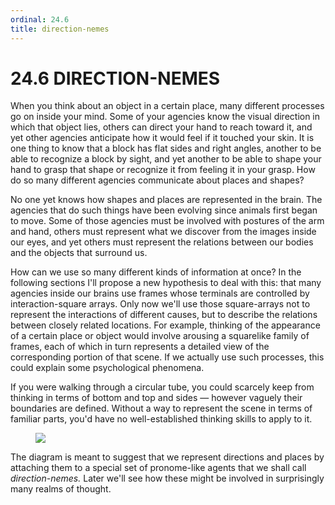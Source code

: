 ```yaml
---
ordinal: 24.6
title: direction-nemes
---
```


# 24.6 DIRECTION-NEMES 

<p>When you think about an object in a certain place, many different processes go on inside your mind. Some of your agencies know the visual direction in which that object lies, others can direct your hand to reach toward it, and yet other agencies anticipate how it would feel if it touched your skin. It is one thing to know that a block has flat sides and right angles, another to be able to recognize a block by sight, and yet another to be able to shape your hand to grasp that shape or recognize it from feeling it in your grasp. How do so many different agencies communicate about places and shapes?</p>
<p>No one yet knows how shapes and places are represented in the brain. The agencies that do such things have been evolving since animals first began to move. Some of those agencies must be involved with postures of the arm and hand, others must represent what we discover from the images inside our eyes, and yet others must represent the relations between our bodies and the objects that surround us.</p>
<p>How can we use so many different kinds of information at once? In the following sections I'll propose a new hypothesis to deal with this: that many agencies inside our brains use frames whose terminals are controlled by interaction-square arrays. Only now we'll use those square-arrays not to represent the interactions of different causes, but to describe the relations between closely related locations. For example, thinking of the appearance of a certain place or object would involve arousing a squarelike family of frames, each of which in turn represents a detailed view of the corresponding portion of that scene. If we actually use such processes, this could explain some psychological phenomena.</p>
<p>If you were walking through a circular tube, you could scarcely keep from thinking in terms of bottom and top and sides &mdash; however vaguely their boundaries are defined. Without a way to represent the scene in terms of familiar parts, you'd have no well-established thinking skills to apply to it.</p>
<figure><img src="/images/ch24/24-3.png"/></figure>
<p>The diagram is meant to suggest that we represent directions and places by attaching them to a special set of pronome-like agents that we shall call <em>direction-nemes.</em> Later we'll see how these might be involved in surprisingly many realms of thought.</p>